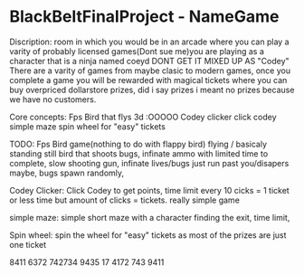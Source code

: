 # BlackBeltFinalProject - NameGame

Discription:
room in which you would be in an arcade where you can play a varity of probably licensed games(Dont sue me)you are playing as a character that is a ninja named coeyd DONT GET IT MIXED UP AS "Codey" There are a varity of games from maybe clasic to modern games, once you complete a game you will be rewarded with magical tickets where you can buy overpriced dollarstore prizes, did i say prizes i meant no prizes because we have no customers. 

Core concepts: 
Fps Bird that flys 3d :OOOOO
Codey clicker click codey
simple maze
spin wheel for "easy" tickets


TODO:
Fps Bird game(nothing to do with flappy bird) flying / basicaly standing still bird that shoots bugs, infinate ammo with limited time to complete, slow shooting gun, infinate lives/bugs just run past you/disapers maybe, bugs spawn randomly,

Codey Clicker:
Click Codey to get points, time limit every 10 cicks = 1 ticket or less time but amount of clicks = tickets. really simple game

simple maze: simple short maze with a character finding the exit, time limit,

Spin wheel: spin the wheel for "easy" tickets as most of the prizes are just one ticket

8411 6372 742734 9435 17 4172 743 9411
